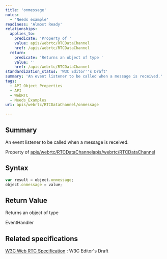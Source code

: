 ```yaml
---
title: 'onmessage'
notes:
  - 'Needs example'
readiness: 'Almost Ready'
relationships:
  applies_to:
    predicate: 'Property of '
    value: apis/webrtc/RTCDataChannel
    href: /apis/webrtc/RTCDataChannel
  return:
    predicate: 'Returns an object of type '
    value: ''
    href: /apis/webrtc/RTCDataChannel
standardization_status: 'W3C Editor''s Draft'
summary: 'An event listener to be called when a message is received.'
tags:
  - API_Object_Properties
  - API
  - WebRTC
  - Needs_Examples
uri: apis/webrtc/RTCDataChannel/onmessage

---
```

## Summary

An event listener to be called when a message is received.

Property of [apis/webrtc/RTCDataChannel](/apis/webrtc/RTCDataChannel)[apis/webrtc/RTCDataChannel](/apis/webrtc/RTCDataChannel)

## Syntax

``` js
var result = object.onmessage;
object.onmessage = value;
```

## Return Value

Returns an object of type

EventHandler

## Related specifications

[W3C Web RTC Specification](http://dev.w3.org/2011/webrtc/editor/webrtc.html)
:   W3C Editor's Draft
